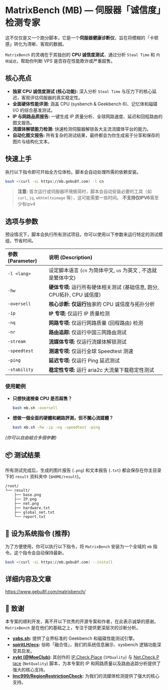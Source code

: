 # MatrixBench (MB) — 伺服器「诚信度」检测专家
这不仅仅是又一个跑分脚本，它是一个**伺服器健康诊断仪**，旨在将模糊的「卡顿感」转化为清晰、客观的数据。

`MatrixBench` 的灵魂在于其独创的 **CPU 诚信度测试**，通过分析 `Steal Time` 和 `内核延迟`，帮助你判断 VPS 是否存在性能欺诈或严重超售。

## 核心亮点

*    **独家 CPU 诚信度测试 (核心功能):** 深入分析 `Steal Time` 与压力下的核心延迟，客观评估伺服器的真实稳定性。
*    **全面硬体性能评测:** 涵盖 CPU (sysbench & Geekbench 6)、记忆体和磁碟 I/O 的综合基准测试。
*    **IP 与网路品质报告:** 一键生成 IP 质量分析、全球网路速度、延迟和回程路由的图文报告。
*    **流媒体解锁能力检测:** 快速检测伺服器解锁各大主流流媒体平台的能力。
*    **自动化图文报告:** 所有复杂的测试结果，最终都会为你生成易于分享和保存的图片与结构化文本。

## 快速上手

执行以下指令即可开始全方位体检。脚本会自动处理所需的依赖安装。

```bash
bash <(curl -sL https://mb.gebu8f.com) -l cn
```
> **注意:** 首次运行或伺服器环境极简时，脚本会自动安装必要的工具（如 `curl`, `jq`, `wkhtmltoimage` 等），这可能需要一些时间。 **不支持仅IPV6**需至少有ipv4

## 选项与参数

预设情况下，脚本会执行所有测试项目。你可以使用以下参数来运行特定的测试模组，节省时间。

| 参数 (Parameter) | 说明 (Description)                               |
| :--------------- | :----------------------------------------------- |
| `-l <lang>`      | 设定脚本语言 (`cn` 为简体中文, `us` 为英文 , 不选就是繁体中文)      |
| `-hw`            | **硬体专项:** 运行所有硬体相关测试 (基础信息, 跑分, CPU拓扑, CPU 诚信度) |
| `-oversell`      | **核心诊断:** **仅运行**独家的 CPU 诚信度与拓扑分析 |
| `-ip`            | **IP 专项:** 仅运行 IP 质量检测                   |
| `-nq`            | **网路专项:** 仅运行网路质量 (回程路由) 检测       |
| `-nr`            | **路由追踪:** 仅运行中国三网路由测试              |
| `-stream`        | **流媒体专项:** 仅运行流媒体解锁测试             |
| `-speedtest`     | **测速专项:** 仅运行全球 Speedtest 测速          |
| `-ping`          | **延迟专项:** 仅运行 Ping 延迟测试               |
| `-stability`     | **稳定性专项:** 运行 aria2c 大流量下载稳定性测试  |
### 使用範例

*   **只想快速檢查 CPU 是否超售？**
    ```bash
    bash mb.sh -oversell
    ```
*   **想做一個全面的硬體和網路評測，但不關心流媒體？**
    ```bash
    bash mb.sh -hw -ip -nq -speedtest -ping
    ```
*(你可以自由組合多個參數)*

## 📦 测试结果

所有测试完成后，生成的图片报告 (`.png`) 和文本报告 (`.txt`) 都会保存在你主目录下的 `result` 资料夹中 (`$HOME/result`)。
```
/root/
└── result/
    ├── base.png
    ├── IP.png
    ├── net.png
    ├── hardware.txt
    ├── global_net.txt
    └── report.txt
```
## 🚀 设为系统指令 (推荐)

为了方便使用，你可以执行以下指令，将 `MatrixBench` 安装为一个全域的 `mb` 指令。这个指令会自动保持最新。

```bash
bash <(curl -sL https://mb.gebu8f.com) --install
```
## 详细内容及文章
https://www.gebu8f.com/matrixbench/
## 🙏 致谢

本专案的顺利开发，离不开以下优秀的开源专案和作者，在此表示诚挚的感谢。 `MatrixBench` 是在他们的基础之上，专注于提供更深层次的诊断分析。

*   **[yabs.sh](https://github.com/masonr/yet-another-bench-script):** 提供了业界标准的 Geekbench 和磁碟性能测试引擎。
*   **[spiritLH/ecs](https://github.com/spiritLH/ecs):** 俗称「融合怪」，我们的系统信息展示、sysbench 逻辑功能深受其启发。
*   **[xykt (@MoeClub)](https://github.com/MoeClub):** 其创作的 [IP.Check.P​​lace](https://ip.check.place/) (`IPQuality`) 与 [Net.Check.P​​lace](https://net.check.place/) (`NetQuality`) 脚本，为本专案的 IP 和网路质量以及路由追踪分析提供了强大的核心支持。
*   **[lmc999/RegionRestrictionCheck](https://github.com/lmc999/RegionRestrictionCheck):** 为我们的流媒体检测提供了强大的核心支持。

